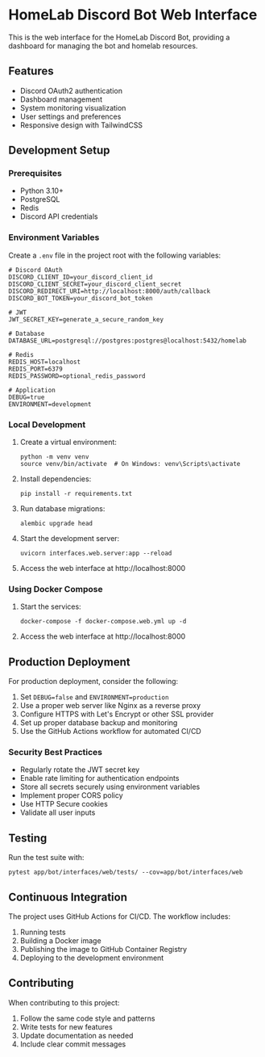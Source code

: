 # HomeLab Discord Bot Web Interface

This is the web interface for the HomeLab Discord Bot, providing a dashboard for managing the bot and homelab resources.

## Features

- Discord OAuth2 authentication
- Dashboard management
- System monitoring visualization
- User settings and preferences
- Responsive design with TailwindCSS

## Development Setup

### Prerequisites

- Python 3.10+
- PostgreSQL
- Redis
- Discord API credentials

### Environment Variables

Create a `.env` file in the project root with the following variables:

```
# Discord OAuth
DISCORD_CLIENT_ID=your_discord_client_id
DISCORD_CLIENT_SECRET=your_discord_client_secret
DISCORD_REDIRECT_URI=http://localhost:8000/auth/callback
DISCORD_BOT_TOKEN=your_discord_bot_token

# JWT
JWT_SECRET_KEY=generate_a_secure_random_key

# Database
DATABASE_URL=postgresql://postgres:postgres@localhost:5432/homelab

# Redis
REDIS_HOST=localhost
REDIS_PORT=6379
REDIS_PASSWORD=optional_redis_password

# Application
DEBUG=true
ENVIRONMENT=development
```

### Local Development

1. Create a virtual environment:
   ```
   python -m venv venv
   source venv/bin/activate  # On Windows: venv\Scripts\activate
   ```

2. Install dependencies:
   ```
   pip install -r requirements.txt
   ```

3. Run database migrations:
   ```
   alembic upgrade head
   ```

4. Start the development server:
   ```
   uvicorn interfaces.web.server:app --reload
   ```

5. Access the web interface at http://localhost:8000

### Using Docker Compose

1. Start the services:
   ```
   docker-compose -f docker-compose.web.yml up -d
   ```

2. Access the web interface at http://localhost:8000

## Production Deployment

For production deployment, consider the following:

1. Set `DEBUG=false` and `ENVIRONMENT=production`
2. Use a proper web server like Nginx as a reverse proxy
3. Configure HTTPS with Let's Encrypt or other SSL provider
4. Set up proper database backup and monitoring
5. Use the GitHub Actions workflow for automated CI/CD

### Security Best Practices

- Regularly rotate the JWT secret key
- Enable rate limiting for authentication endpoints
- Store all secrets securely using environment variables
- Implement proper CORS policy
- Use HTTP Secure cookies
- Validate all user inputs

## Testing

Run the test suite with:

```
pytest app/bot/interfaces/web/tests/ --cov=app/bot/interfaces/web
```

## Continuous Integration

The project uses GitHub Actions for CI/CD. The workflow includes:

1. Running tests
2. Building a Docker image
3. Publishing the image to GitHub Container Registry
4. Deploying to the development environment

## Contributing

When contributing to this project:

1. Follow the same code style and patterns
2. Write tests for new features
3. Update documentation as needed
4. Include clear commit messages 